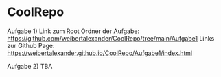 # CoolRepo
Aufgabe 1)
  Link zum Root Ordner der Aufgabe: https://github.com/weibertalexander/CoolRepo/tree/main/Aufgabe1
  Links zur Github Page:            https://weibertalexander.github.io/CoolRepo/Aufgabe1/index.html

Aufgabe 2)
  TBA
